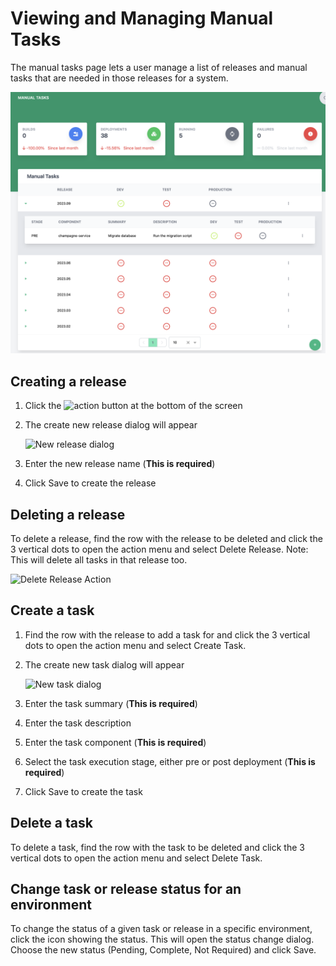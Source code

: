 # Viewing and Managing Manual Tasks

The manual tasks page lets a user manage a list of releases and manual tasks that are needed in those releases for a system.

![Screenshot](../img/tasks.png)

## Creating a release

1. Click the <img alt="action" src="../../img/add.png" width="40"/> button at the bottom of the screen
2. The create new release dialog will appear

    <img alt="New release dialog" src="../../img/create-release.png" width="300"/>

3. Enter the new release name (**This is required**)
4. Click Save to create the release

## Deleting a release

To delete a release, find the row with the release to be deleted and click the 3 vertical dots to open the action menu and select Delete Release. Note: This will delete all tasks in that release too.

   <img alt="Delete Release Action" src="../../img/release-actions.png" width="40"/>

## Create a task

1. Find the row with the release to add a task for and click the 3 vertical dots to open the action menu and select Create Task.
2. The create new task dialog will appear

    <img alt="New task dialog" src="../../img/create-task.png" width="300"/>

3. Enter the task summary (**This is required**)
4. Enter the task description
5. Enter the task component (**This is required**)
6. Select the task execution stage, either pre or post deployment (**This is required**)
7. Click Save to create the task

## Delete a task

To delete a task, find the row with the task to be deleted and click the 3 vertical dots to open the action menu and select Delete Task.

## Change task or release status for an environment

To change the status of a given task or release in a specific environment, click the icon showing the status. This will open the status change dialog. Choose the new status (Pending, Complete, Not Required) and click Save.
